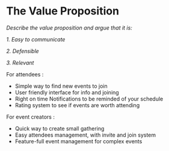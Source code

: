# The Value Proposition

*Describe the value proposition and argue that it is:*

*1. Easy to communicate*

*2. Defensible*

*3. Relevant*

For attendees : 
- Simple way to find new events to join
- User friendly interface for info and joining
- Right on time Notifications to be reminded of your schedule
- Rating system to see if events are worth attending 

For event creators : 
- Quick way to create small gathering
- Easy attendees management, with invite and join system
- Feature-full event management for complex events
